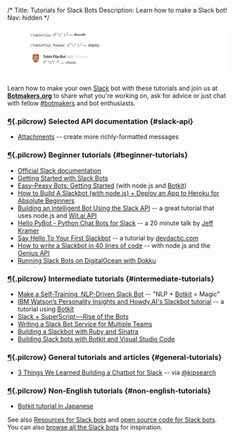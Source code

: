 /*
Title: Tutorials for Slack Bots
Description: Learn how to make a Slack bot!
Nav: hidden
*/


<p class="screenshot float-right">
  <a href="/bots/slackbots/slack-tableflip">
    <img src="/content/bots/slackbots/images/slack-tableflip.png">
  </a>
</p>


Learn how to make your own [Slack](https://slack.com/) bot with these tutorials and join us at [**Botmakers.org**](https://botmakers.org/) to share what you're working on, ask for advice or just chat with fellow [#botmakers](https://twitter.com/search?q=%23botmakers) and bot enthusiasts.


### [¶](#slack-api){.pilcrow} Selected API documentation {#slack-api}

- [Attachments](https://api.slack.com/docs/attachments) -- create more richly-formatted messages

### [¶](#beginner-tutorials){.pilcrow} Beginner tutorials {#beginner-tutorials}

- [Official Slack documentation](https://api.slack.com/bot-users)
- [Getting Started with Slack Bots](http://www.sitepoint.com/getting-started-slack-bots/)
- [Easy-Peasy Bots: Getting Started](https://medium.com/slack-developer-blog/easy-peasy-bots-getting-started-96b65e6049bf#.eahf06bu9) (with node.js and [Botkit](http://howdy.ai/botkit/))
- [How to Build A Slackbot (with node.js) + Deploy an App to Heroku for Absolute Beginners](http://blog.npmjs.org/post/128237577345/how-to-build-a-slackbot-deploy-an-app-to-heroku)
- [Building an Intelligent Bot Using the Slack API](http://nordicapis.com/building-an-intelligent-bot-using-the-slack-api/) -- a great tutorial that uses node.js and [Wit.ai API](https://wit.ai/)
- [Hello PyBot - Python Chat Bots for Slack](https://www.youtube.com/watch?v=7jwwhk5W56A) -- a 20 minute talk by [Jeff Kramer](https://twitter.com/jeffk)
- [Say Hello To Your First Slackbot](http://devdactic.com/first-slackbot/) -- a tutorial by [devdactic.com](http://devdactic.com/)
- [How to write a Slackbot in 40 lines of code](https://medium.com/@mager/how-to-write-a-slackbot-in-40-lines-of-code-52cf0c4fcf42#.84n9mqfro) -- with node.js and the [Genius API](https://docs.genius.com/)
- [Running Slack Bots on DigitalOcean with Dokku](http://code.dblock.org/2016/02/08/running-slack-bots-on-digital-ocean-with-dokku.html)

### [¶](#intermediate-tutorials){.pilcrow} Intermediate tutorials {#intermediate-tutorials}

- [Make a Self-Training, NLP-Driven Slack Bot](http://blog.templeton.host/self-training-nlp-enabled-slack-bot-tutorial/) -- "NLP + [Botkit](http://howdy.ai/botkit/) = Magic"
- [IBM Watson’s Personality Insights and Howdy.AI's Slackbot tutorial](https://medium.com/@ash_hathaway/ibm-watson-s-personality-insights-and-howdy-ai-s-slackbot-tutorial-be68da6cfa10#.p31ox7ml1) -- a tutorial using [Botkit](http://howdy.ai/botkit/)
- [Slack + SuperScript — Rise of the Bots](https://medium.com/@rob_ellis/slack-superscript-rise-of-the-bots-bba8506a043c)
- [Writing a Slack Bot Service for Multiple Teams](http://code.dblock.org/2015/11/14/writing-a-slack-bot-service-for-multiple-teams.html)
- [Building a Slackbot with Ruby and Sinatra](http://www.sitepoint.com/building-a-slackbot-with-ruby-and-sinatra/)
- [Building Slack bots with Botkit and Visual Studio Code](https://medium.com/@csinco/botkit-visual-studio-code-3252800048ba#.qurpmnoni)

### [¶](#general-tutorials){.pilcrow} General tutorials and articles {#general-tutorials}

- [3 Things We Learned Building a Chatbot for Slack](https://medium.com/@kipsearch/3-things-we-learned-building-a-chatbot-for-slack-2dc32321d77c#.jlekubjvh) -- via [@kipsearch](https://twitter.com/kipsearch)

### [¶](#non-english-tutorials){.pilcrow} Non-English tutorials {#non-english-tutorials}

- [Botkit tutorial in Japanese](http://toach.click/2016/01/16/botkit-conversation/)


See also [Resources for Slack bots](/resources/slackbots) and [open source code for Slack bots](/tag/slack+opensource). You can also [browse all the Slack bots](/tag/slackbot) for inspiration.